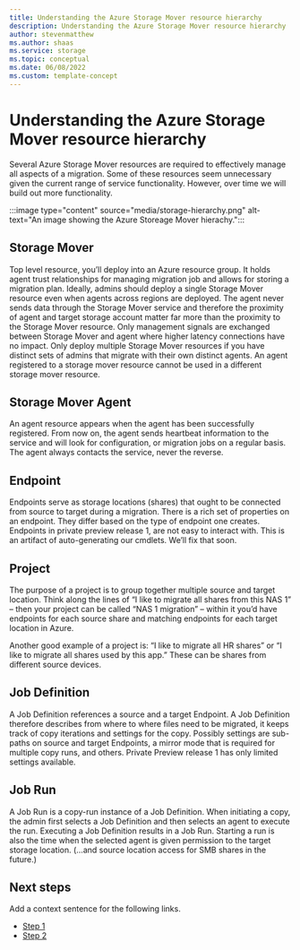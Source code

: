 ```yaml
---
title: Understanding the Azure Storage Mover resource hierarchy
description: Understanding the Azure Storage Mover resource hierarchy
author: stevenmatthew
ms.author: shaas
ms.service: storage
ms.topic: conceptual
ms.date: 06/08/2022
ms.custom: template-concept
---
```


# Understanding the Azure Storage Mover resource hierarchy

Several Azure Storage Mover resources are required to effectively manage all aspects of a migration. Some of these resources seem unnecessary given the current range of service functionality. However, over time we will build out more functionality.

:::image type="content" source="media/storage-hierarchy.png" alt-text="An image showing the Azure Storeage Mover hierachy.":::

## Storage Mover

Top level resource, you’ll deploy into an Azure resource group. It holds agent trust relationships for managing migration job and allows for storing a migration plan. Ideally, admins should deploy a single Storage Mover resource even when agents across regions are deployed. The agent never sends data through the Storage Mover service and therefore the proximity of agent and target storage account matter far more than the proximity to the Storage Mover resource. Only management signals are exchanged between Storage Mover and agent where higher latency connections have no impact. Only deploy multiple Storage Mover resources if you have distinct sets of admins that migrate with their own distinct agents. An agent registered to a storage mover resource cannot be used in a different storage mover resource.

## Storage Mover Agent

An agent resource appears when the agent has been successfully registered. From now on, the agent sends heartbeat information to the service and will look for configuration, or migration jobs on a regular basis. The agent always contacts the service, never the reverse.

## Endpoint

Endpoints serve as storage locations (shares) that ought to be connected from source to target during a migration. There is a rich set of properties on an endpoint. They differ based on the type of endpoint one creates. Endpoints in private preview release 1, are not easy to interact with. This is an artifact of auto-generating our cmdlets. We’ll fix that soon.

## Project

The purpose of a project is to group together multiple source and target location. Think along the lines of “I like to migrate all shares from this NAS 1” – then your project can be called “NAS 1 migration” – within it you’d have endpoints for each source share and matching endpoints for each target location in Azure.

Another good example of a project is: “I like to migrate all HR shares” or “I like to migrate all shares used by this app.” These can be shares from different source devices. 

## Job Definition

A Job Definition references a source and a target Endpoint. A Job Definition therefore describes from where to where files need to be migrated, it keeps track of copy iterations and settings for the copy. Possibly settings are sub-paths on source and target Endpoints, a mirror mode that is required for multiple copy runs, and others. Private Preview release 1 has only limited settings available.

## Job Run

A Job Run is a copy-run instance of a Job Definition. When initiating a copy, the admin first selects a Job Definition and then selects an agent to execute the run. Executing a Job Definition results in a Job Run. Starting a run is also the time when the selected agent is given permission to the target storage location. (…and source location access for SMB shares in the future.)

## Next steps

Add a context sentence for the following links.

- [Step 1](overview.md)
- [Step 2](overview.md)
